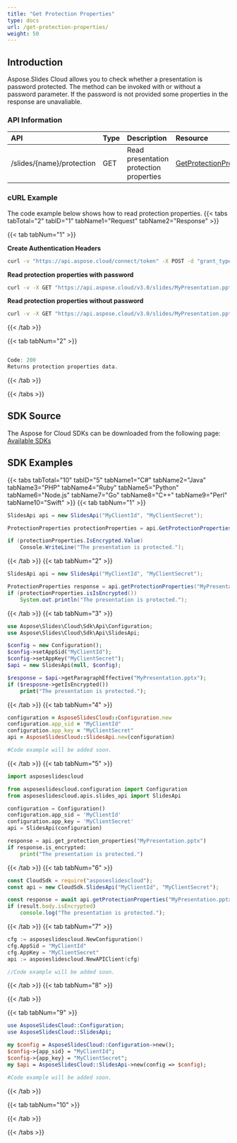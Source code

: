 ```yaml
---
title: "Get Protection Properties"
type: docs
url: /get-protection-properties/
weight: 50
---
```

## **Introduction**

Aspose.Slides Cloud allows you to check whether a presentation is password protected. The method can be invoked with or without a password parameter. If the password is not provided some properties in the response are unavaliable. 

### **API Information**
|**API**|**Type**|**Description**|**Resource**|
| :- | :- | :- | :- |
/slides/{name}/protection|GET|Read presentation protection properties|[GetProtectionProperties](https://apireference.aspose.cloud/slides/#/Protection/GetProtectionProperties)|
### **cURL Example**
The code example below shows how to read protection properties.
{{< tabs tabTotal="2" tabID="1" tabName1="Request" tabName2="Response" >}}

{{< tab tabNum="1" >}}

**Create Authentication Headers**
```sh
curl -v "https://api.aspose.cloud/connect/token" -X POST -d "grant_type=client_credentials&client_id=XXXX&client_secret=XXXX-XX" -H "Content-Type: application/x-www-form-urlencoded" -H "Accept: application/json"
```

**Read protection properties with password**
```sh
curl -v -X GET "https://api.aspose.cloud/v3.0/slides/MyPresentation.pptx/protection" -H "Content-Type: text/json" -H "password: mypassword" -H "Authorization: Bearer [Access Token]"
```
**Read protection properties without password**
```sh
curl -v -X GET "https://api.aspose.cloud/v3.0/slides/MyPresentation.pptx/protection" -H "Content-Type: text/json" -H "Authorization: Bearer [Access Token]"
```
{{< /tab >}}

{{< tab tabNum="2" >}}

```java

Code: 200
Returns protection properties data.

```

{{< /tab >}}

{{< /tabs >}}
## **SDK Source**
The Aspose for Cloud SDKs can be downloaded from the following page: [Available SDKs](/slides/available-sdks/)
## **SDK Examples**
{{< tabs tabTotal="10" tabID="5" tabName1="C#" tabName2="Java" tabName3="PHP" tabName4="Ruby" tabName5="Python" tabName6="Node.js" tabName7="Go" tabName8="C++" tabName9="Perl" tabName10="Swift" >}}
{{< tab tabNum="1" >}}

```csharp
SlidesApi api = new SlidesApi("MyClientId", "MyClientSecret");

ProtectionProperties protectionProperties = api.GetProtectionProperties("MyPresentation.pptx");

if (protectionProperties.IsEncrypted.Value)
    Console.WriteLine("The presentation is protected.");
```

{{< /tab >}}
{{< tab tabNum="2" >}}

```java
SlidesApi api = new SlidesApi("MyClientId", "MyClientSecret");

ProtectionProperties response = api.getProtectionProperties("MyPresentation.pptx", null, null, null);
if (protectionProperties.isIsEncrypted())
    System.out.println("The presentation is protected.");
```

{{< /tab >}}
{{< tab tabNum="3" >}}

```php
use Aspose\Slides\Cloud\Sdk\Api\Configuration;
use Aspose\Slides\Cloud\Sdk\Api\SlidesApi;

$config = new Configuration();
$config->setAppSid("MyClientId");
$config->setAppKey("MyClientSecret");
$api = new SlidesApi(null, $config);

$response = $api->getParagraphEffective("MyPresentation.pptx");
if ($resposne->getIsEncrypted())
    print("The presentation is protected.");
```

{{< /tab >}}
{{< tab tabNum="4" >}}

```ruby
configuration = AsposeSlidesCloud::Configuration.new
configuration.app_sid = "MyClientId"
configuration.app_key = "MyClientSecret"
api = AsposeSlidesCloud::SlidesApi.new(configuration)

#Code example will be added soon.
```

{{< /tab >}}
{{< tab tabNum="5" >}}

```python
import asposeslidescloud

from asposeslidescloud.configuration import Configuration
from asposeslidescloud.apis.slides_api import SlidesApi

configuration = Configuration()
configuration.app_sid = 'MyClientId'
configuration.app_key = 'MyClientSecret'
api = SlidesApi(configuration)

response = api.get_protection_properties("MyPresentation.pptx")
if response.is_encrypted:
    print("The presentation is protected.")
```

{{< /tab >}}
{{< tab tabNum="6" >}}

```javascript
const CloudSdk = require("asposeslidescloud");
const api = new CloudSdk.SlidesApi("MyClientId", "MyClientSecret");

const response = await api.getProtectionProperties("MyPresentation.pptx");
if (result.body.isEncrypted)
    console.log("The presentation is protected.");
```
{{< /tab >}}
{{< tab tabNum="7" >}}

```go
cfg := asposeslidescloud.NewConfiguration()
cfg.AppSid = "MyClientId"
cfg.AppKey = "MyClientSecret"
api := asposeslidescloud.NewAPIClient(cfg)

//Code example will be added soon.
```

{{< /tab >}}
{{< tab tabNum="8" >}}

{{< /tab >}}

{{< tab tabNum="9" >}}

```perl
use AsposeSlidesCloud::Configuration;
use AsposeSlidesCloud::SlidesApi;

my $config = AsposeSlidesCloud::Configuration->new();
$config->{app_sid} = "MyClientId";
$config->{app_key} = "MyClientSecret";
my $api = AsposeSlidesCloud::SlidesApi->new(config => $config);

#Code example will be added soon.
```

{{< /tab >}}

{{< tab tabNum="10" >}}

{{< /tab >}}

{{< /tabs >}}